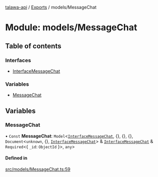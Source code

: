 [talawa-api](../README.md) / [Exports](../modules.md) / models/MessageChat

# Module: models/MessageChat

## Table of contents

### Interfaces

- [InterfaceMessageChat](../interfaces/models_MessageChat.InterfaceMessageChat.md)

### Variables

- [MessageChat](models_MessageChat.md#messagechat)

## Variables

### MessageChat

• `Const` **MessageChat**: `Model`\<[`InterfaceMessageChat`](../interfaces/models_MessageChat.InterfaceMessageChat.md), \{\}, \{\}, \{\}, `Document`\<`unknown`, \{\}, [`InterfaceMessageChat`](../interfaces/models_MessageChat.InterfaceMessageChat.md)\> & [`InterfaceMessageChat`](../interfaces/models_MessageChat.InterfaceMessageChat.md) & `Required`\<\{ `_id`: `ObjectId`  \}\>, `any`\>

#### Defined in

[src/models/MessageChat.ts:59](https://github.com/PalisadoesFoundation/talawa-api/blob/53234da/src/models/MessageChat.ts#L59)

